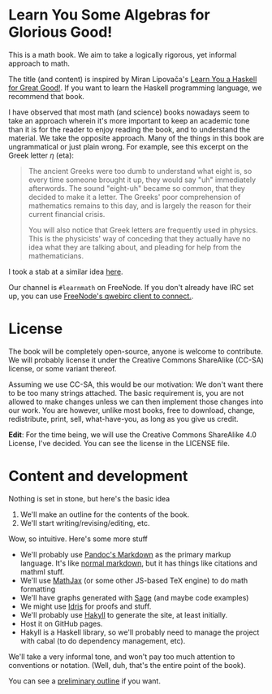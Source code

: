 # Learn You Some Algebras for Glorious Good!

This is a math book. We aim to take a logically rigorous, yet informal approach
to math.

The title (and content) is inspired by Miran Lipovača's
[Learn You a Haskell for Great Good!](http://learnyouahaskell.com/). If you want
to learn the Haskell programming language, we recommend that book.

I have observed that most math (and science) books nowadays seem to take
an approach wherein it's more important to keep an academic tone than it
is for the reader to enjoy reading the book, and to understand the
material. We take the opposite approach. Many of the things in this book
are ungrammatical or just plain wrong. For example, see this excerpt on
the Greek letter $\eta$ (eta):

> The ancient Greeks were too dumb to understand what eight is, so every time
> someone brought it up, they would say "uh" immediately afterwords. The sound
> "eight-uh" became so common, that they decided to make it a letter. The
> Greeks' poor comprehension of mathematics remains to this day, and is largely
> the reason for their current financial crisis.
>
> You will also notice that Greek letters are frequently used in physics. This
> is the physicists' way of conceding that they actually have no idea what they
> are talking about, and pleading for help from the mathematicians.

I took a stab at a similar idea [here](https://github.com/pharpend/lyaa).

Our channel is `#learnmath` on FreeNode. If you don't already have IRC set up,
you can use
[FreeNode's qwebirc client to connect.](http://webchat.freenode.net/?channels=%23learnmath&uio=MT11bmRlZmluZWQb1).

# License

The book will be completely open-source, anyone is welcome to contribute. We
will probably license it under the Creative Commons ShareAlike (CC-SA) license,
or some variant thereof.

Assuming we use CC-SA, this would be our motivation: We don't want there to be
too many strings attached. The basic requirement is, you are not allowed to make
changes unless we can then implement those changes into our work.  You are
however, unlike most books, free to download, change, redistribute, print, sell,
what-have-you, as long as you give us credit.

**Edit**: For the time being, we will use the Creative Commons
ShareAlike 4.0 License, I've decided. You can see the license in the
LICENSE file.

# Content and development

Nothing is set in stone, but here's the basic idea

1. We'll make an outline for the contents of the book.
2. We'll start writing/revising/editing, etc.

Wow, so intuitive. Here's some more stuff

* We'll probably use
  [Pandoc's Markdown](http://johnmacfarlane.net/pandoc/README.html#pandocs-markdown)
  as the primary markup language. It's like
  [normal markdown](http://daringfireball.net/projects/markdown/), but it has
  things like citations and mathml stuff.
* We'll use [MathJax](http://www.mathjax.org/) (or some other JS-based TeX
  engine) to do math formatting
* We'll have graphs generated with [Sage](http://www.sagemath.org/) (and maybe
  code examples)
* We might use [Idris](http://www.idris-lang.org/) for proofs and stuff.
* We'll probably use [Hakyll](http://jaspervdj.be/hakyll/) to generate the site,
  at least initially.
* Host it on GitHub pages.
* Hakyll is a Haskell library, so we'll probably need to manage the project with
  cabal (to do dependency management, etc).

We'll take a very informal tone, and won't pay too much attention to conventions
or notation. (Well, duh, that's the entire point of the book).

You can see a [preliminary outline](outline.html) if you want.
